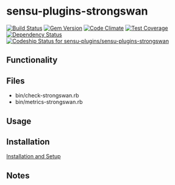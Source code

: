 # sensu-plugins-strongswan

[ ![Build Status](https://travis-ci.org/sensu-plugins/sensu-plugins-strongswan.svg?branch=master)](https://travis-ci.org/sensu-plugins/sensu-plugins-strongswan)
[![Gem Version](https://badge.fury.io/rb/sensu-plugins-strongswan.svg)](http://badge.fury.io/rb/sensu-plugins-strongswan)
[![Code Climate](https://codeclimate.com/github/sensu-plugins/sensu-plugins-strongswan/badges/gpa.svg)](https://codeclimate.com/github/sensu-plugins/sensu-plugins-strongswan)
[![Test Coverage](https://codeclimate.com/github/sensu-plugins/sensu-plugins-strongswan/badges/coverage.svg)](https://codeclimate.com/github/sensu-plugins/sensu-plugins-strongswan)
[![Dependency Status](https://gemnasium.com/sensu-plugins/sensu-plugins-strongswan.svg)](https://gemnasium.com/sensu-plugins/sensu-plugins-strongswan)
[ ![Codeship Status for sensu-plugins/sensu-plugins-strongswan](https://codeship.com/projects/92afbe60-09a0-0133-7671-36ea30c979a9/status?branch=master)](https://codeship.com/projects/90618)

## Functionality

## Files

  * bin/check-strongswan.rb
  * bin/metrics-strongswan.rb

## Usage

## Installation

[Installation and Setup](http://sensu-plugins.io/docs/installation_instructions.html)

## Notes

